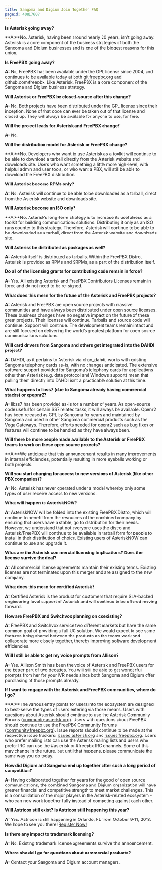 ```yaml
---
title: Sangoma and Digium Join Together FAQ
pageid: 40817607
---
```


 **Is Asterisk going away?**

**A:**No. Asterisk, having been around nearly 20 years, isn’t going away.  Asterisk is a core component of the business strategies of both the Sangoma and Digium businesses and is one of the biggest reasons for this union.

 **Is FreePBX going away?**

**A:** No, FreePBX has been available under the GPL license since 2004, and continues to be available today at both [git.freepbx.org](http://git.freepbx.org) and [github.com/freepbx](http://github.com/freepbx).  Like Asterisk, FreePBX is a core component of the Sangoma and Digium business strategy.

 **Will Asterisk or FreePBX be closed-source after this change?**

**A:** No.  Both projects have been distributed under the GPL license since their inception.  None of that code can ever be taken out of that license and closed up. They will always be available for anyone to use, for free.

 **Will the project leads for Asterisk and FreePBX change?**

**A:** No.

 **Will the distribution model for Asterisk or FreePBX change?**

**A:**No.  Developers who want to use Asterisk as a toolkit will continue to be able to download a tarball directly from the Asterisk website and downloads site.  Users who want something a little more high-level, with helpful admin and user tools, or who want a PBX, will still be able to download the FreePBX distribution.

 **Will Asterisk become RPMs only?**

**A:** No.  Asterisk will continue to be able to be downloaded as a tarball, direct from the Asterisk website and downloads site.

 **Will Asterisk become an ISO only?**

**A:**No.  Asterisk’s long-term strategy is to increase its usefulness as a toolkit for building communications solutions.  Distributing it only as an ISO runs counter to this strategy. Therefore, Asterisk will continue to be able to be downloaded as a tarball, direct from the Asterisk website and downloads site.

 **Will Asterisk be distributed as packages as well?**

**A:** Asterisk itself is distributed as tarballs.  Within the FreePBX Distro, Asterisk is provided as RPMs and SRPMs, as a part of the distribution itself. 

 **Do all of the licensing grants for contributing code remain in force?**

**A:** Yes.  All existing Asterisk and FreePBX Contributors Licenses remain in force and do not need to be re-signed.

 **What does this mean for the future of the Asterisk and FreePBX projects?**

**A:** Asterisk and FreePBX are open source projects with massive communities and have always been distributed under open source licenses.  These business changes have no negative impact on the future of these great projects. Their licenses will continue. Tarballs and source code will continue.  Support will continue. The development teams remain intact and are still focused on delivering the world’s greatest platform for open source communications solutions.

 **Will card drivers from Sangoma and others get integrated into the DAHDI project?**

**A:** DAHDI, as it pertains to Asterisk via chan_dahdi, works with existing Sangoma telephony cards as-is, with no changes anticipated.  The extensive software support provided for Sangoma’s telephony cards for applications other than Asterisk (e.g. data protocol and Windows support) mean that pulling them directly into DAHDI isn’t a practicable solution at this time.

 **What happens to libss7 (due to Sangoma already having commercial stacks) or opepnr2?**

**A:** libss7 has been provided as-is for a number of years.  As open-source code useful for certain SS7 related tasks, it will always be available.  Openr2 has been released as GPL by Sangoma for years and maintained by Sangoma and used in other Sangoma commercial products such as the Vega Gateways.  Therefore, efforts needed for openr2 such as bug fixes or features will continue to be handled as they have always been.

 **Will there be more people made available to the Asterisk or FreePBX teams to work on these open source projects?**

**A:**We anticipate that this announcement results in many improvements in internal efficiencies, potentially resulting in more eyeballs working on both projects.

 **Will you start charging for access to new versions of Asterisk (like other PBX companies)?**

**A:** No. Asterisk has never operated under a model whereby only some types of user receive access to new versions.

 **What will happen to AsteriskNOW?**

**A:** AsteriskNOW will be folded into the existing FreePBX Distro, which will continue to benefit from the resources of the combined company by ensuring that users have a stable, go to distribution for their needs. However, we understand that not everyone uses the distro and Asterisk/FreePBX will continue to be available in tarball form for people to install in their distribution of choice.  Existing users of AsteriskNOW can continue to use and upgrade it.

 **What are the Asterisk commercial licensing implications? Does the license survive the deal?**

**A:** All commercial license agreements maintain their existing terms.  Existing licenses are not terminated upon this merger and are assigned to the new company.

 **What does this mean for certified Asterisk?**

**A:** Certified Asterisk is the product for customers that require SLA-backed engineering-level support of Asterisk and will continue to be offered moving forward.

 **How are FreePBX and Switchvox planning on coexisting?**

**A:** FreePBX and Switchvox service two different markets but have the same common goal of providing a full UC solution.  We would expect to see some features being shared between the products as the teams work and collaborate more closely together, thereby improving software development efficiencies.

 **Will I still be able to get my voice prompts from Allison?**

**A:** Yes.  Allison Smith has been the voice of Asterisk and FreePBX users for the better part of two decades.  You will still be able to get wonderful prompts from her for your IVR needs since both Sangoma and Digium offer purchasing of those prompts already.  

 **If I want to engage with the Asterisk and FreePBX communities, where do I go?**

**A:**The various entry points for users into the ecosystem are designed to best-serve the types of users entering via those means.  Users with questions about Asterisk should continue to use the Asterisk Community Forums ([community.asterisk.org](http://community.asterisk.org)). Users with questions about FreePBX should continue to use the FreePBX Community Forums ([community.freepbx.org](http://community.freepbx.org)).  Issue reports should continue to be made at the respective issue trackers: [issues.asterisk.org](https://github.com/asterisk/asterisk/issues) and [issues.freepbx.org](http://issues.freepbx.org). Users who prefer mailing lists can use the Asterisk mailing lists and users who prefer IRC can use the #asterisk or #freepbx IRC channels.  Some of this may change in the future, but until that happens, please communicate the same way you do today.

 **How did Digium and Sangoma end up together after such a long period of competition?**

**A:** Having collaborated together for years for the good of open source communications, the combined Sangoma and Digium organization will have greater financial and competitive strength to meet market challenges.  This is a consolidation of the major players in the Asterisk-related ecosystem - who can now work together fully instead of competing against each other.

 **Will Astricon still exist?  Is Astricon still happening this year?**

**A:** Yes. Astricon is still happening in Orlando, FL from October 9-11, 2018. We hope to see you there!  [Register Now!](https://www.asterisk.org/community/astricon-user-conference/register)

 **Is there any impact to trademark licensing?**

**A:** No. Existing trademark license agreements survive this announcement.

 **Where should I go for questions about commercial products?**

**A:** Contact your Sangoma and Digium account managers.
